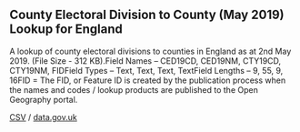 ## County Electoral Division to County (May 2019) Lookup for England

A lookup of county electoral divisions to counties in England as at 2nd May 2019. (File Size - 312 KB).Field Names – CED19CD, CED19NM, CTY19CD, CTY19NM, FIDField Types – Text, Text, Text, TextField Lengths – 9, 55, 9, 16FID = The FID,
or Feature ID is created by the publication process when the names and codes /
lookup products are published to the Open Geography portal. 

[CSV](csv/029.csv) / [data.gov.uk](https://data.gov.uk/dataset/2460eccb-41b2-45a6-830b-02a69eadf5fb/county-electoral-division-to-county-may-2019-lookup-for-england)

